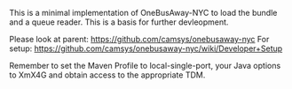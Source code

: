 This is a minimal implementation of OneBusAway-NYC to load the bundle and a queue reader.  This is a basis for further devleopment.

Please look at parent: https://github.com/camsys/onebusaway-nyc
For setup: https://github.com/camsys/onebusaway-nyc/wiki/Developer+Setup

Remember to set the Maven Profile to local-single-port, your Java options to XmX4G and obtain access to the appropriate TDM.